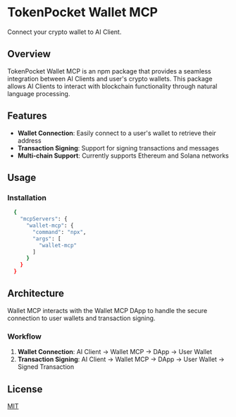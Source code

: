 # TokenPocket Wallet MCP

Connect your crypto wallet to AI Client.

## Overview

TokenPocket Wallet MCP is an npm package that provides a seamless integration between AI Clients and user's crypto wallets. This package allows AI Clients to interact with blockchain functionality through natural language processing.

## Features

- **Wallet Connection**: Easily connect to a user's wallet to retrieve their address
- **Transaction Signing**: Support for signing transactions and messages
- **Multi-chain Support**: Currently supports Ethereum and Solana networks

## Usage

### Installation

```bash
  {
    "mcpServers": {
      "wallet-mcp": {
        "command": "npx",
        "args": [
          "wallet-mcp"
        ]
      }
    }
  }
```

## Architecture

Wallet MCP interacts with the Wallet MCP DApp to handle the secure connection to user wallets and transaction signing.

### Workflow

1. **Wallet Connection**: AI Client -> Wallet MCP -> DApp -> User Wallet
2. **Transaction Signing**: AI Client -> Wallet MCP -> DApp -> User Wallet -> Signed Transaction

## License

[MIT](LICENSE)
